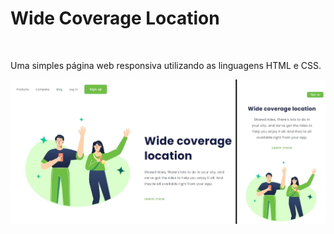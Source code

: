 <h1 text-align="center">Wide Coverage Location</h1>
<br>
<p>Uma simples página web responsiva utilizando as linguagens HTML e CSS.<p/>

<img src="https://github.com/luigiolivi/wide-coverage-location/blob/master/images/1.jpg?raw=true">
